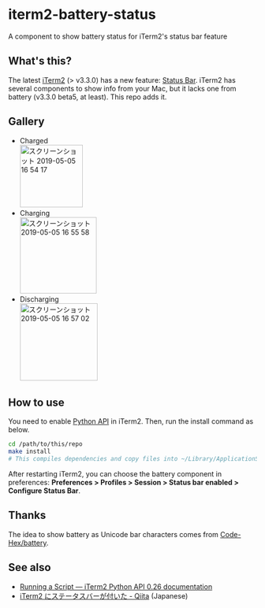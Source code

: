 # iterm2-battery-status

A component to show battery status for iTerm2's status bar feature

## What's this?

The latest [iTerm2][] (> v3.3.0) has a new feature: [Status Bar][]. iTerm2 has several components to show info from your Mac, but it lacks one from battery (v3.3.0 beta5, at least). This repo adds it.

[iTerm2]: https://iterm2.com
[Status Bar]: https://www.iterm2.com/3.3/documentation-status-bar.html

## Gallery

* Charged  
  <img width="127" alt="スクリーンショット 2019-05-05 16 54 17" src="https://user-images.githubusercontent.com/1239245/57190757-2da3e900-6f59-11e9-829d-ca3894353b9e.png">
* Charging  
  <img width="155" alt="スクリーンショット 2019-05-05 16 55 58" src="https://user-images.githubusercontent.com/1239245/57190760-31377000-6f59-11e9-8100-b8f7dab07354.png">
* Discharging  
  <img width="157" alt="スクリーンショット 2019-05-05 16 57 02" src="https://user-images.githubusercontent.com/1239245/57190764-32689d00-6f59-11e9-808f-4064bf734687.png">

## How to use

You need to enable [Python API][] in iTerm2. Then, run the install command as below.

[Python API]: https://iterm2.com/python-api/

```sh
cd /path/to/this/repo
make install
# This compiles dependencies and copy files into ~/Library/ApplicationSupport/iTerm2/Scripts/Autolaunch
```

After restarting iTerm2, you can choose the battery component in preferences: **Preferences > Profiles > Session > Status bar enabled > Configure Status Bar**.

## Thanks

The idea to show battery as Unicode bar characters comes from [Code-Hex/battery][].

[Code-Hex/battery]: https://github.com/Code-Hex/battery

## See also

* [Running a Script — iTerm2 Python API 0.26 documentation](https://iterm2.com/python-api/tutorial/running.html)
* [iTerm2 にステータスバーが付いた - Qiita](https://qiita.com/delphinus/items/1748937aefeb241bdcee) (Japanese)
